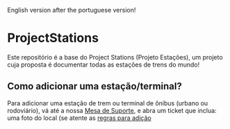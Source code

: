   <head>
    <link rel="shortcut icon" type="image/png" href="favicon.png">
  </head>

English version after the portuguese version!

# ProjectStations
Este repositório é a base do Project Stations (Projeto Estações), um projeto cuja proposta é documentar todas as estações de trens do mundo!


## Como adicionar uma estação/terminal?
Para adicionar uma estação de trem ou terminal de ônibus (urbano ou rodoviário), vá até a nossa [Mesa de Suporte](https://projectstations.deskero.com), e abra um ticket que inclua: uma foto do local (se atente as [regras para adição](https://projectstations.ga/rules.html)
